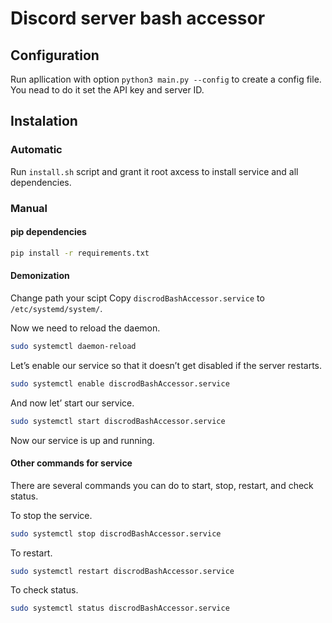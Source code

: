 # Discord server bash accessor

## Configuration
Run apllication with option `python3 main.py --config` to create a config file. You nead to do it set the API key and server ID.


## Instalation 
### Automatic
Run `install.sh` script and grant it root axcess to install service and all dependencies.

### Manual
#### pip dependencies
``` bash
pip install -r requirements.txt
``` 

#### Demonization
Change path your scipt
Copy `discrodBashAccessor.service` to `/etc/systemd/system/`.

Now we need to reload the daemon.
``` bash
sudo systemctl daemon-reload
```

Let’s enable our service so that it doesn’t get disabled if the server restarts.
``` bash
sudo systemctl enable discrodBashAccessor.service
```

And now let’ start our service.
``` bash
sudo systemctl start discrodBashAccessor.service
```

Now our service is up and running.

#### Other commands for service
There are several commands you can do to start, stop, restart, and check status.

To stop the service.
``` bash
sudo systemctl stop discrodBashAccessor.service
```

To restart.
``` bash
sudo systemctl restart discrodBashAccessor.service
```

To check status.
``` bash
sudo systemctl status discrodBashAccessor.service
```